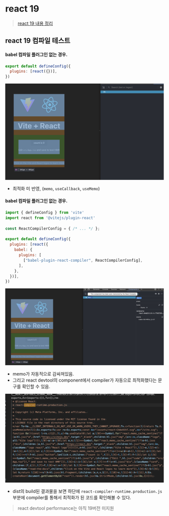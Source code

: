 # react 19

> [react 19 내용 정리](https://saseungmin.github.io/frontend-tech-interview/docs/react/react-19)

## react 19 컴파일 테스트

#### babel 컴파일 플러그인 없는 경우.

```js
export default defineConfig({
  plugins: [react({})],
})
```

![alt text](/images/1.png)

- 최적화 미 반영, (`memo`, `useCallback`, `useMemo`)

#### babel 컴파일 플러그인 없는 경우.

```js
import { defineConfig } from 'vite'
import react from '@vitejs/plugin-react'

const ReactCompilerConfig = { /* ... */ };

export default defineConfig({
  plugins: [react({
    babel: {
      plugins: [
        ["babel-plugin-react-compiler", ReactCompilerConfig],
      ],
    },
  })],
})
```

![alt text](/images/2.png)

- memo가 자동적으로 감싸져있음.
- 그리고 react devtool의 component에서 compiler가 자동으로 최적화했다는 문구를 확인할 수 있음.

![alt text](/images/3.png)

- dist의 build된 결과물을 보면 하단에 `react-compiler-runtime.production.js` 부분에 compiler를 통해서 최적화가 된 코드를 확인해볼 수 있다.

> react devtool performance는 아직 19버전 미지원
